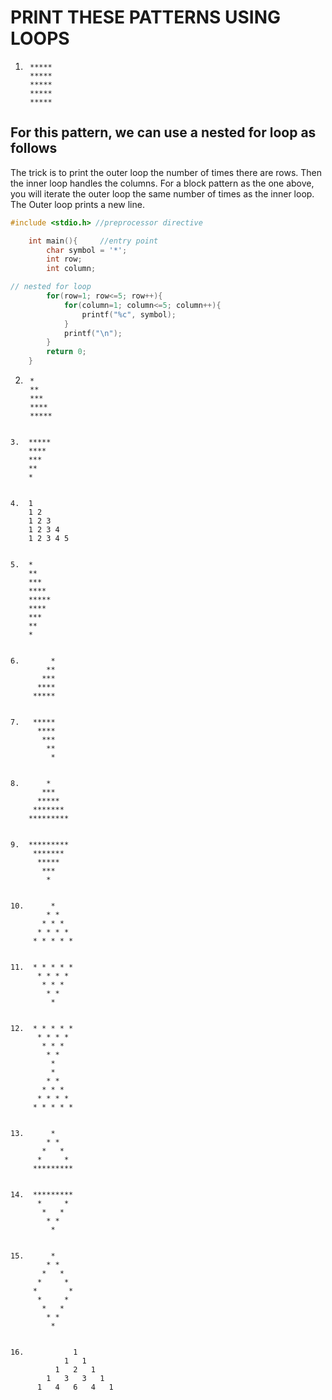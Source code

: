# PRINT THESE PATTERNS USING LOOPS

1. ```
    *****
    *****
    *****
    *****
    *****
    ```
## For this pattern, we can use a nested for loop as follows
The trick is to print the outer loop the number of times there are rows. 
Then the inner loop handles the columns. 
For a block pattern as the one above, you will iterate the outer loop the same number of times as the inner loop. 
The Outer loop prints a new line. 

```c
#include <stdio.h> //preprocessor directive

    int main(){     //entry point
        char symbol = '*';
        int row;
        int column;

// nested for loop
        for(row=1; row<=5; row++){
            for(column=1; column<=5; column++){
                printf("%c", symbol);
            }
            printf("\n");
        }
        return 0;
    }
```

2. ```
    *
    **
    ***
    ****
    *****
```

3.  *****
    ****
    ***
    **
    *


4.  1
    1 2
    1 2 3
    1 2 3 4
    1 2 3 4 5


5.  *
    **
    ***
    ****
    *****
    ****
    ***
    **
    *


6.       *
        **
       ***
      ****
     *****


7.   *****
      ****
       ***
        **
         *


8.      *
       ***
      *****
     *******
    *********


9.  *********
     *******
      *****
       ***
        *


10.      *
        * *
       * * *
      * * * *
     * * * * *


11.  * * * * *
      * * * *
       * * *
        * *
         *


12.  * * * * *
      * * * *
       * * *
        * *
         *
         *
        * *
       * * *
      * * * *
     * * * * *


13.      *
        * *
       *   *
      *     *
     *********


14.  *********
      *     *
       *   *
        * *
         *


15.      *
        * *
       *   *
      *     *
     *       *
      *     *
       *   *
        * *
         *


16.           1
            1   1
          1   2   1
        1   3   3   1
      1   4   6   4   1
